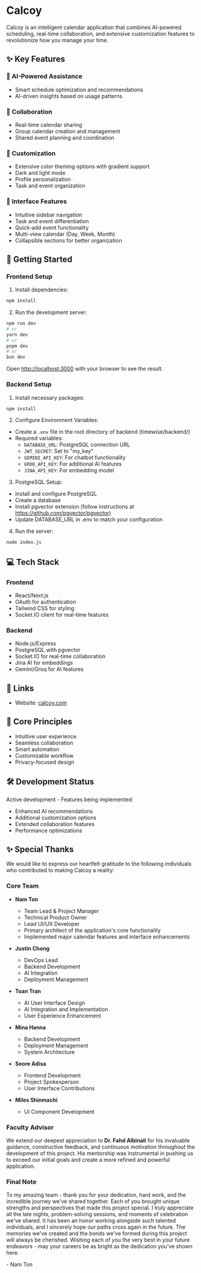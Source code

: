 # Calcoy

Calcoy is an intelligent calendar application that combines AI-powered scheduling, real-time collaboration, and extensive customization features to revolutionize how you manage your time.

## ✨ Key Features

### 🤖 AI-Powered Assistance
- Smart schedule optimization and recommendations
- AI-driven insights based on usage patterns

### 👥 Collaboration
- Real-time calendar sharing
- Group calendar creation and management
- Shared event planning and coordination

### 🎨 Customization
- Extensive color theming options with gradient support
- Dark and light mode
- Profile personalization
- Task and event organization

### 📱 Interface Features
- Intuitive sidebar navigation
- Task and event differentiation
- Quick-add event functionality
- Multi-view calendar (Day, Week, Month)
- Collapsible sections for better organization

## 🚀 Getting Started

### Frontend Setup
1. Install dependencies:
```bash
npm install
```

2. Run the development server:
```bash
npm run dev
# or
yarn dev
# or
pnpm dev
# or
bun dev
```

Open [http://localhost:3000](http://localhost:3000) with your browser to see the result.

### Backend Setup
1. Install necessary packages:
```bash
npm install
```

2. Configure Environment Variables:
- Create a `.env` file in the root directory of backend (timewise/backend/)
- Required variables:
  - `DATABASE_URL`: PostgreSQL connection URL
  - `JWT_SECRET`: Set to "my_key"
  - `GEMINI_API_KEY`: For chatbot functionality
  - `GROQ_API_KEY`: For additional AI features
  - `JINA_API_KEY`: For embedding model

3. PostgreSQL Setup:
- Install and configure PostgreSQL
- Create a database
- Install pgvector extension (follow instructions at https://github.com/pgvector/pgvector)
- Update DATABASE_URL in .env to match your configuration

4. Run the server:
```bash
node index.js
```

## 💻 Tech Stack

### Frontend
- React/Next.js
- OAuth for authentication
- Tailwind CSS for styling
- Socket.IO client for real-time features

### Backend
- Node.js/Express
- PostgreSQL with pgvector
- Socket.IO for real-time collaboration
- Jina AI for embeddings
- Gemini/Groq for AI features

## 🔗 Links
- Website: [calcoy.com](https://calcoy.com)

## 🎯 Core Principles
- Intuitive user experience
- Seamless collaboration
- Smart automation
- Customizable workflow
- Privacy-focused design

## 🛠️ Development Status
Active development - Features being implemented:
- Enhanced AI recommendations
- Additional customization options
- Extended collaboration features
- Performance optimizations


## ✨ Special Thanks

We would like to express our heartfelt gratitude to the following individuals who contributed to making Calcoy a reality:

### Core Team
- **Nam Ton**
  - Team Lead & Project Manager
  - Technical Product Owner
  - Lead UI/UX Developer
  - Primary architect of the application's core functionality
  - Implemented major calendar features and interface enhancements

- **Justin Chong**
  - DevOps Lead
  - Backend Development
  - AI Integration
  - Deployment Management

- **Toan Tran**
  - AI User Interface Design
  - AI Integration and Implementation
  - User Experience Enhancement

- **Mina Hanna**
  - Backend Development
  - Deployment Management
  - System Architecture

- **Seore Adisa**
  - Frontend Development
  - Project Spokesperson
  - User Interface Contributions

- **Miles Shinmachi**
  - UI Component Development

### Faculty Advisor
We extend our deepest appreciation to **Dr. Fahd Albinali** for his invaluable guidance, constructive feedback, and continuous motivation throughout the development of this project. His mentorship was instrumental in pushing us to exceed our initial goals and create a more refined and powerful application.

### Final Note
To my amazing team - thank you for your dedication, hard work, and the incredible journey we've shared together. Each of you brought unique strengths and perspectives that made this project special. I truly appreciate all the late nights, problem-solving sessions, and moments of celebration we've shared. It has been an honor working alongside such talented individuals, and I sincerely hope our paths cross again in the future. The memories we've created and the bonds we've formed during this project will always be cherished. Wishing each of you the very best in your future endeavors - may your careers be as bright as the dedication you've shown here.

\- Nam Ton